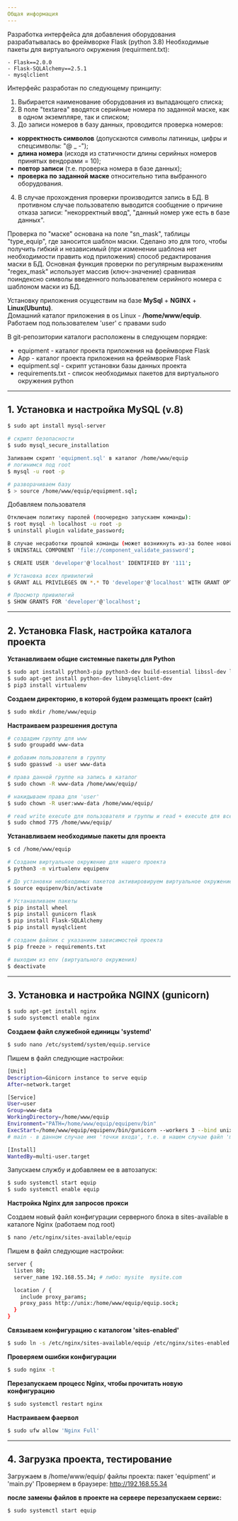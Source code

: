 ```yaml
---
Общая информация
---
```


Разработка интерфейса для добавления оборудования разрабатывалась во фреймворке Flask (python 3.8)
Необходимые пакеты для виртуального окружения (requirment.txt):
```
- Flask==2.0.0
- Flask-SQLAlchemy==2.5.1
- mysqlclient
```

Интерфейс разработан по следующему принципу:
1. Выбирается наименование оборудования из выпадающего списка;
2. В поле "textarea" вводятся серийные номера по заданной маске, как в одном экземпляре, так и списком;
3. До записи номеров в базу данных, проводится проверка номеров:
 - **корректность символов** (допускаются символы латиницы, цифры и спецсимволы: "@ _ -");
 - **длина номера** (исходя из статичности длины серийных номеров принятых вендорами = 10);
 - **повтор записи** (т.е. проверка номера в базе данных);
 - **проверка по заданной маске** относительно типа выбранного оборудования.
4. В случае прохождения проверки производится запись в БД. В противном случае пользователю выводится сообщение о причине отказа записи: "некорректный ввод", "данный номер уже есть в базе данных".


Проверка по "маске" основана на поле "sn_mask", таблицы "type_equip", где заносится шаблон маски. Сделано это для того, чтобы получить гибкий и независимый (при изменении шаблона нет необходимости править код приложения) способ редактирования маски в БД. Основная функция проверки по регулярным выражениям "regex_mask" использует массив (ключ-значение) сравнивая поиндексно символы введенного пользователем серийного номера с шаблоном маски из БД.


Установку приложения осуществим на базе **MySql** + **NGINX** + **Linux(Ubuntu)**.<br>
Домашний каталог приложения в os Linux - **/home/www/equip**.<br>
Работаем под пользователем 'user' c правами sudo


В git-репозитории каталоги расположены в следующем порядке:
* equipment - каталог проекта приложения на фреймворке Flask
* App - каталог проекта приложения на фреймворке Flask
* еquipment.sql - скрипт установки базы данных проекта
* requirements.txt - список необходимых пакетов для виртуального окружения python <br>



---
**1. Установка и настройка MySQL (v.8)**
---
```bash
$ sudo apt install mysql-server			

# скрипт безопасности			
$ sudo mysql_secure_installation    	

Заливаем скрипт 'equipment.sql' в каталог /home/www/equip
# логинимся под root
$ mysql -u root -p	

# разворачиваем базу
$ > source /home/www/equip/equipment.sql;	
```

Добавляем пользователя
```bash
Отключаем политику паролей (поочередно запускаем команды):
$ root mysql -h localhost -u root -p
$ uninstall plugin validate_password;

В случае несработки прошлой команды (может возникнуть из-за более новой версии сервера), поэтому: 
$ UNINSTALL COMPONENT 'file://component_validate_password';

$ CREATE USER 'developer'@'localhost' IDENTIFIED BY '111';

# Установка всех привилегий
$ GRANT ALL PRIVILEGES ON *.* TO 'developer'@'localhost' WITH GRANT OPTION;  	

# Просмотр привилегий
$ SHOW GRANTS FOR 'developer'@'localhost';  	
```



---
**2. Установка Flask, настройка каталога проекта**
---

**Устанавливаем общие системные пакеты для Python**
```bash
$ sudo apt install python3-pip python3-dev build-essential libssl-dev libffi-dev python3-setuptools
$ sudo apt-get install python-dev libmysqlclient-dev
$ pip3 install virtualenv
```

**Создаем директорию, в которой будем размещать проект (сайт)**
```bash
$ sudo mkdir /home/www/equip  
```

**Настраиваем разрешения доступа**
```bash
# создадим группу для www
$ sudo groupadd www-data 

# добавим пользователя в группу
$ sudo gpasswd -a user www-data 					

# права данной группе на запись в каталог
$ sudo chown -R www-data /home/www/equip/

# накидываем права для 'user'
$ sudo chown -R user:www-data /home/www/equip/		

# read write execute для пользователя и группы и read + execute для всех остальных
$ sudo chmod 775 /home/www/equip/
```

**Устанавливаем необходимые пакеты для проекта**
```bash
$ cd /home/www/equip

# Создаем виртуальное окружение для нашего проекта
$ python3 -m virtualenv equipenv		

# До установки необходимых пакетов активировируем виртуальное окружение
$ source equipenv/bin/activate			

# Устанавливаем пакеты
$ pip install wheel
$ pip install gunicorn flask
$ pip install Flask-SQLAlchemy
$ pip install mysqlclient

# создаем файлик с указанием зависимостей проекта
$ pip freeze > requirements.txt 	

# выходим из env (виртуального окружения)
$ deactivate						
```



---
**3. Установка и настройка NGINX (gunicorn)**
---
```bash
$ sudo apt-get install nginx
$ sudo systemctl enable nginx
```

**Создаем файл служебной единицы 'systemd'**
```bash
$ sudo nano /etc/systemd/system/equip.service
```

Пишем в файл следующие настройки:

```bash
[Unit]
Description=Ginicorn instance to serve equip
After=network.target

[Service]
User=user
Group=www-data
WorkingDirectory=/home/www/equip
Environment="PATH=/home/www/equip/equipenv/bin"
ExecStart=/home/www/equip/equipenv/bin/gunicorn --workers 3 --bind unix:equip.sock -m 007 main:app
# main - в данном случае имя 'точки входа', т.е. в нашем случае файл 'main.py'

[Install]
WantedBy=multi-user.target
```

Запускаем службу и добавляем ее в автозапуск:
```bash
$ sudo systemctl start equip
$ sudo systemctl enable equip
```

**Настройка Nginx для запросов прокси**

Создаем новый файл конфигурации серверного блока в sites-available в каталоге Nginx (работаем под root)
```bash
$ nano /etc/nginx/sites-available/equip
```

Пишем в файл следующие настройки:
```bash
server {
  listen 80;
  server_name 192.168.55.34; # либо: mysite  mysite.com

  location / {
    include proxy_params;
    proxy_pass http://unix:/home/www/equip/equip.sock;
  }
}
```

**Связываем конфигурацию с каталогом 'sites-enabled'**
```bash
$ sudo ln -s /etc/nginx/sites-available/equip /etc/nginx/sites-enabled
```

**Проверяем ошибки конфигурации**
```bash
$ sudo nginx -t
```

**Перезапускаем процесс Nginx, чтобы прочитать новую конфигурацию**
```bash
$ sudo systemctl restart nginx	
```

**Настраиваем фаервол**
```bash
$ sudo ufw allow 'Nginx Full'
```


---
**4. Загрузка проекта, тестирование**
---

Загружаем в /home/www/equip/ файлы проекта: пакет 'equipment' и 'main.py'
Проверяем в браузере: http://192.168.55.34

**после замены файлов в проекте на сервере перезапускаем сервис:** 
```bash
$ sudo systemctl start equip
```
